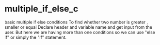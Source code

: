 # multiple_if_else_c
basic multiple if else conditions
To find whether two number is greater , smaller or equal
Declare header and variable name and get input from the user.
But here we are having more than one conditions so we can use "else if" or simply the "if" statement.
